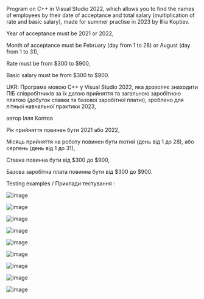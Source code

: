 Program on C++ in Visual Studio 2022, which allows you to find the names of employees by their date of acceptance and total salary (multiplication of rate and basic salary), made for summer practise in 2023 by Illia Koptiev. 

Year of acceptance must be 2021 or 2022,

Month of acceptance must be February (day from 1 to 28) or August (day from 1 to 31),

Rate must be from $300 to $900,

Basic salary must be from $300 to $900.

UKR: Програма мовою C++ у Visual Studio 2022, яка дозволяє знаходити ПІБ співробітників за їх датою прийняття та загальною заробітною платою (добуток ставки та базової заробітної платні), зроблено для літньої навчальної практики 2023, 

автор Ілля Коптєв 

Рік прийняття повинен бути 2021 або 2022,

Місяць прийняття на роботу повинен бути лютий (день від 1 до 28), або серпень (день від 1 до 31),

Ставка повинна бути від $300 до $900,

Базова заробітна плата повинна бути від $300 до $900.



Testing examples / Приклади тестування :

![image](https://github.com/user-attachments/assets/ba70a592-4c12-4075-9548-f31d7c6edb1e)

![image](https://github.com/user-attachments/assets/f7f20d1b-f559-45ee-a069-98d24f018621)

![image](https://github.com/user-attachments/assets/f970d754-7376-41f3-a773-01ee58b05d82)

![image](https://github.com/user-attachments/assets/31b94364-74d8-4d1b-a905-3ddcdf8329b7)

![image](https://github.com/user-attachments/assets/173af075-8154-429c-9632-d0f2c3c6dc4d)

![image](https://github.com/user-attachments/assets/df4c7c2e-2487-484d-99da-723d9515729f)

![image](https://github.com/user-attachments/assets/cba09513-1d5a-4639-9f9b-e437bc1430dd)

![image](https://github.com/user-attachments/assets/4a969f2a-bbf9-4b12-a122-4f78dac4ad21)

![image](https://github.com/user-attachments/assets/c7a0dd77-0975-476d-a43d-6203774d5f47)
